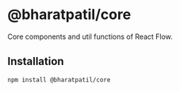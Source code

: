 # @bharatpatil/core

Core components and util functions of React Flow.

## Installation 

```sh 
npm install @bharatpatil/core
```

